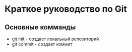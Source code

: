# Краткое руководство по Git
## Основные комманды
* git init - создает локальный репозиторий
* git commit - создает коммит